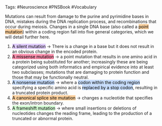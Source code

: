 Tags: #Neuroscience #PNSBook #Vocabulary 

Mutations can result from damage to the purine and pyrimidine bases in DNA, mistakes during the DNA replication process, and recombinations that occur during meiosis. Changes in a single DNA base (also called a <mark style="background: #FFB86CA6;">point mutation</mark>) within a coding region fall into five general categories, which we will detail further here.

1) <mark style="background: #D2B3FFA6;">A silent mutation</mark> → There is a change in a base but it does not result in an obvious change in the encoded protein.
2) <mark style="background: #FF5582A6;">A missense mutation</mark> → a point mutation that results in one amino acid in a protein being substituted for another; increasingly these are being categorized using both informatics and empirical evidence into at least two subclasses; mutations that are damaging to protein function and those that may be functionally neutral.
3) <mark style="background: #ADCCFFA6;">A nonsense mutation</mark> → where a <mark style="background: #ADCCFFA6;">codon within the coding region</mark> specifying a specific amino acid is <mark style="background: #ADCCFFA6;">replaced by a stop codon</mark>, resulting in a truncated protein product.
4) <mark style="background: #FFB86CA6;">A canonical splice site mutation</mark> → changes a nucleotide that specifies the exon/intron boundary.
5) <mark style="background: #BBFABBA6;">A frameshift mutation</mark> → where small insertions or deletions of nucleotides changes the reading frame, leading to the production of a truncated or abnormal protein.